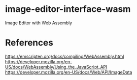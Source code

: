 # image-editor-interface-wasm
Image Editor with Web Assembly



# References
https://emscripten.org/docs/compiling/WebAssembly.html  
https://developer.mozilla.org/en-US/docs/WebAssembly/Using_the_JavaScript_API  
https://developer.mozilla.org/en-US/docs/Web/API/ImageData  
